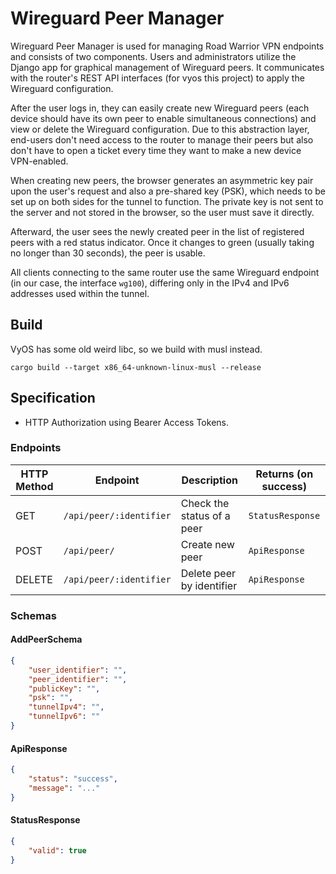 # Wireguard Peer Manager

Wireguard Peer Manager is used for managing Road Warrior VPN endpoints and consists of two components. Users and 
administrators utilize the Django app for graphical management of Wireguard peers. It communicates with the router's 
REST API interfaces (for vyos this project) to apply the Wireguard configuration.

After the user logs in, they can easily create new Wireguard peers (each device should have its own peer to enable 
simultaneous connections) and view or delete the Wireguard configuration. Due to this abstraction layer, end-users don't
need access to the router to manage their peers but also don't have to open a ticket every time they want to make a new 
device VPN-enabled.

When creating new peers, the browser generates an asymmetric key pair upon the user's request and also a pre-shared key
(PSK), which needs to be set up on both sides for the tunnel to function. The private key is not sent to the server and 
not stored in the browser, so the user must save it directly.

Afterward, the user sees the newly created peer in the list of registered peers with a red status indicator. Once it
changes to green (usually taking no longer than 30 seconds), the peer is usable.

All clients connecting to the same router use the same Wireguard endpoint (in our case, the interface `wg100`), 
differing only in the IPv4 and IPv6 addresses used within the tunnel.

## Build
VyOS has some old weird libc, so we build with musl instead.
```shell
cargo build --target x86_64-unknown-linux-musl --release
```

## Specification
- HTTP Authorization using Bearer Access Tokens.

### Endpoints
| HTTP Method | Endpoint                | Description                 | Returns (on success) |
|-------------|-------------------------|-----------------------------|----------------------|
| GET         | `/api/peer/:identifier` | Check the status of a peer  | `StatusResponse`     |
| POST        | `/api/peer/`            | Create new peer             | `ApiResponse`        |
| DELETE      | `/api/peer/:identifier` | Delete peer by identifier   | `ApiResponse`        |

### Schemas
#### AddPeerSchema
```json
{
    "user_identifier": "",
    "peer_identifier": "",
    "publicKey": "",
    "psk": "",
    "tunnelIpv4": "",
    "tunnelIpv6": ""
}
```

#### ApiResponse
```json
{
    "status": "success",
    "message": "..."
}
```

#### StatusResponse
```json
{
    "valid": true
}
```
